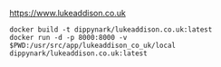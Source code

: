 https://www.lukeaddison.co.uk

```
docker build -t dippynark/lukeaddison.co.uk:latest
docker run -d -p 8000:8000 -v $PWD:/usr/src/app/lukeaddison_co_uk/local dippynark/lukeaddison.co.uk:latest 
```
